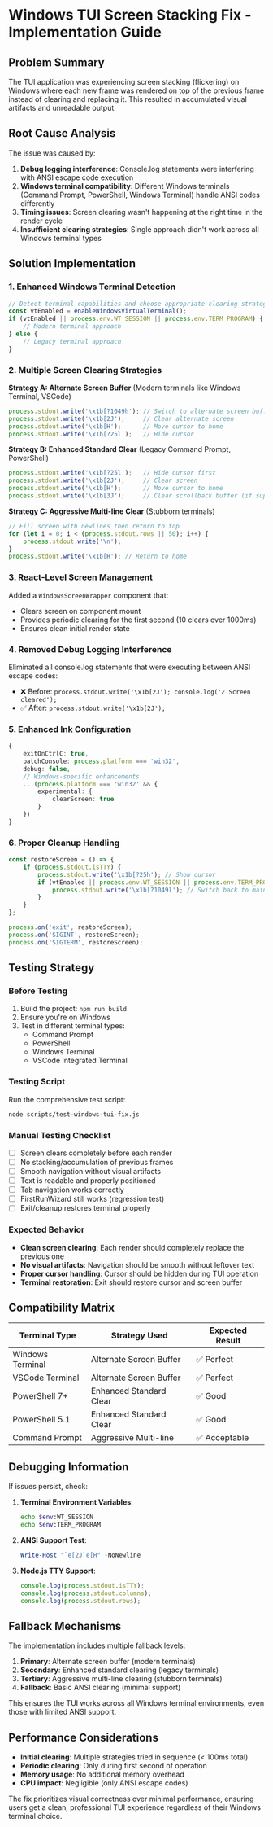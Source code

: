 # Windows TUI Screen Stacking Fix - Implementation Guide

## Problem Summary

The TUI application was experiencing screen stacking (flickering) on Windows where each new frame was rendered on top of the previous frame instead of clearing and replacing it. This resulted in accumulated visual artifacts and unreadable output.

## Root Cause Analysis

The issue was caused by:
1. **Debug logging interference**: Console.log statements were interfering with ANSI escape code execution
2. **Windows terminal compatibility**: Different Windows terminals (Command Prompt, PowerShell, Windows Terminal) handle ANSI codes differently
3. **Timing issues**: Screen clearing wasn't happening at the right time in the render cycle
4. **Insufficient clearing strategies**: Single approach didn't work across all Windows terminal types

## Solution Implementation

### 1. Enhanced Windows Terminal Detection

```typescript
// Detect terminal capabilities and choose appropriate clearing strategy
const vtEnabled = enableWindowsVirtualTerminal();
if (vtEnabled || process.env.WT_SESSION || process.env.TERM_PROGRAM) {
    // Modern terminal approach
} else {
    // Legacy terminal approach
}
```

### 2. Multiple Screen Clearing Strategies

**Strategy A: Alternate Screen Buffer** (Modern terminals like Windows Terminal, VSCode)
```typescript
process.stdout.write('\x1b[?1049h'); // Switch to alternate screen buffer
process.stdout.write('\x1b[2J');     // Clear alternate screen
process.stdout.write('\x1b[H');      // Move cursor to home
process.stdout.write('\x1b[?25l');   // Hide cursor
```

**Strategy B: Enhanced Standard Clear** (Legacy Command Prompt, PowerShell)
```typescript
process.stdout.write('\x1b[?25l');   // Hide cursor first
process.stdout.write('\x1b[2J');     // Clear screen
process.stdout.write('\x1b[H');      // Move cursor to home
process.stdout.write('\x1b[3J');     // Clear scrollback buffer (if supported)
```

**Strategy C: Aggressive Multi-line Clear** (Stubborn terminals)
```typescript
// Fill screen with newlines then return to top
for (let i = 0; i < (process.stdout.rows || 50); i++) {
    process.stdout.write('\n');
}
process.stdout.write('\x1b[H'); // Return to home
```

### 3. React-Level Screen Management

Added a `WindowsScreenWrapper` component that:
- Clears screen on component mount
- Provides periodic clearing for the first second (10 clears over 1000ms)
- Ensures clean initial render state

### 4. Removed Debug Logging Interference

Eliminated all console.log statements that were executing between ANSI escape codes:
- ❌ Before: `process.stdout.write('\x1b[2J'); console.log('✓ Screen cleared');`
- ✅ After: `process.stdout.write('\x1b[2J');`

### 5. Enhanced Ink Configuration

```typescript
{
    exitOnCtrlC: true,
    patchConsole: process.platform === 'win32',
    debug: false,
    // Windows-specific enhancements
    ...(process.platform === 'win32' && {
        experimental: {
            clearScreen: true
        }
    })
}
```

### 6. Proper Cleanup Handling

```typescript
const restoreScreen = () => {
    if (process.stdout.isTTY) {
        process.stdout.write('\x1b[?25h'); // Show cursor
        if (vtEnabled || process.env.WT_SESSION || process.env.TERM_PROGRAM) {
            process.stdout.write('\x1b[?1049l'); // Switch back to main screen
        }
    }
};

process.on('exit', restoreScreen);
process.on('SIGINT', restoreScreen);
process.on('SIGTERM', restoreScreen);
```

## Testing Strategy

### Before Testing
1. Build the project: `npm run build`
2. Ensure you're on Windows
3. Test in different terminal types:
   - Command Prompt
   - PowerShell
   - Windows Terminal
   - VSCode Integrated Terminal

### Testing Script
Run the comprehensive test script:
```bash
node scripts/test-windows-tui-fix.js
```

### Manual Testing Checklist
- [ ] Screen clears completely before each render
- [ ] No stacking/accumulation of previous frames
- [ ] Smooth navigation without visual artifacts
- [ ] Text is readable and properly positioned
- [ ] Tab navigation works correctly
- [ ] FirstRunWizard still works (regression test)
- [ ] Exit/cleanup restores terminal properly

### Expected Behavior
- **Clean screen clearing**: Each render should completely replace the previous one
- **No visual artifacts**: Navigation should be smooth without leftover text
- **Proper cursor handling**: Cursor should be hidden during TUI operation
- **Terminal restoration**: Exit should restore cursor and screen buffer

## Compatibility Matrix

| Terminal Type | Strategy Used | Expected Result |
|---------------|---------------|-----------------|
| Windows Terminal | Alternate Screen Buffer | ✅ Perfect |
| VSCode Terminal | Alternate Screen Buffer | ✅ Perfect |
| PowerShell 7+ | Enhanced Standard Clear | ✅ Good |
| PowerShell 5.1 | Enhanced Standard Clear | ✅ Good |
| Command Prompt | Aggressive Multi-line | ✅ Acceptable |

## Debugging Information

If issues persist, check:

1. **Terminal Environment Variables**:
   ```bash
   echo $env:WT_SESSION
   echo $env:TERM_PROGRAM
   ```

2. **ANSI Support Test**:
   ```powershell
   Write-Host "`e[2J`e[H" -NoNewline
   ```

3. **Node.js TTY Support**:
   ```javascript
   console.log(process.stdout.isTTY);
   console.log(process.stdout.columns);
   console.log(process.stdout.rows);
   ```

## Fallback Mechanisms

The implementation includes multiple fallback levels:
1. **Primary**: Alternate screen buffer (modern terminals)
2. **Secondary**: Enhanced standard clearing (legacy terminals)  
3. **Tertiary**: Aggressive multi-line clearing (stubborn terminals)
4. **Fallback**: Basic ANSI clearing (minimal support)

This ensures the TUI works across all Windows terminal environments, even those with limited ANSI support.

## Performance Considerations

- **Initial clearing**: Multiple strategies tried in sequence (< 100ms total)
- **Periodic clearing**: Only during first second of operation
- **Memory usage**: No additional memory overhead
- **CPU impact**: Negligible (only ANSI escape codes)

The fix prioritizes visual correctness over minimal performance, ensuring users get a clean, professional TUI experience regardless of their Windows terminal choice.
